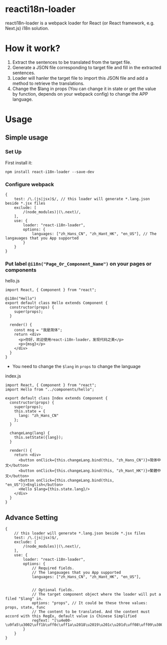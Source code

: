 # reacti18n-loader

reacti18n-loader is a webpack loader for React (or React framework, e.g. Next.js) i18n solution.

# How it work?
1. Extract the sentences to be translated from the target file.
2. Generate a JSON file corresponding to target file and fill in the extracted sentences.
3. Loader will hanler the target file to import this JSON file and add a method to retrieve the translations.
4. Change the $lang in props (You can change it in state or get the value by function, depends on your webpack config) to change the APP language.

# Usage

## Simple usage

### Set Up
First install it:
```
npm install react-i18n-loader --save-dev
```

### Configure webpack
```
{
    test: /\.(js|jsx)$/, // this loader will generate *.lang.json beside *.jsx files
    exclude: [
        /(node_modules)|(\.next)/,
    ],
    use: {
        loader: "react-i18n-loader",
        options: {
            languages: ["zh_Hans_CN", "zh_Hant_HK", "en_US"], // The langauages that you App supported
        }
    }
}
```

### Put label `@i18n("Page_Or_Component_Name")` on your pages or components

hello.js

```
import React, { Component } from "react";

@i18n("Hello")
export default class Hello extends Component {
  constructor(props) {
    super(props);
  }

  render() {
    const msg = "我是简体";
    return <div>
      <p>你好，欢迎使用react-i18n-loader，发现代码之美</p>
      <p>{msg}</p>
    </div>
  }
}
```
* You need to change the `$lang` in `props` to change the language

index.js

```
import React, { Component } from "react";
import Hello from "../components/hello";

export default class Index extends Component {
  constructor(props) {
    super(props);
    this.state = {
      lang: "zh_Hans_CN"
    };
  }

  changeLang(lang) {
    this.setState({lang});
  }

  render() {
    return <div>
      <button onClick={this.changeLang.bind(this, "zh_Hans_CN")}>简体中文</button> 
      <button onClick={this.changeLang.bind(this, "zh_Hant_HK")}>繁體中文</button>
      <button onClick={this.changeLang.bind(this, "en_US")}>English</button>
      <Hello $lang={this.state.lang}/>
    </div>
  }
}
```

## Advance Setting
```
{
    // this loader will generate *.lang.json beside *.jsx files
    test: /\.(js|jsx)$/,
    exclude: [
        /(node_modules)|(\.next)/,
    ],
    use: {
        loader: "react-i18n-loader",
        options: {
            // Required fields.
            // The langauages that you App supported
            languages: ["zh_Hans_CN", "zh_Hant_HK", "en_US"],


            // Optional fields.
            // The target component object where the loader will put a filed "$lang" in.
            options: "props", // It could be these three values: props, state, func 
            // The content to be translated. And the content must accord with this RegEx, default value is Chinese Simplified
            regText: "[\u4e00-\u9fa5\u3002\uff1b\uff0c\uff1a\u2018\u2019\u201c\u201d\uff08\uff09\u3001\uff1f\uff01\ufe15\u300a\u300b]+",
        }
    }
}
```
### 